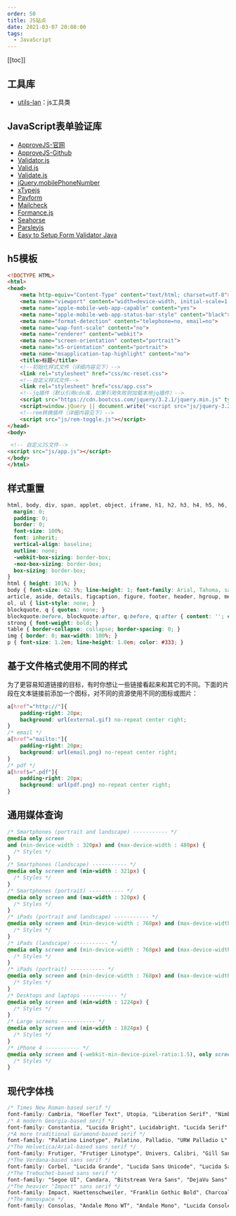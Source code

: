 ```yaml
---
order: 50
title: JS站点
date: 2021-03-07 20:08:00
tags: 
  - JavaScript
---
```


<!-- more -->
[[toc]]

## 工具库

- [utils-lan](https://github.com/lanzhsh/react-vue-koa/tree/master/utils-lan)：js工具类

## JavaScript表单验证库

- [ApproveJS-官网](https://charlgottschalk.github.io/approvejs/docs/)
- [ApproveJS-Github](https://github.com/CharlGottschalk/approvejs)
- [Validator.js](https://github.com/validatorjs/validator.js)
- [Valid.js](https://github.com/dleitee/valid.js)
- [Validate.js](https://validatejs.org/)
- [jQuery.mobilePhoneNumber](https://github.com/stripe/jquery.mobilePhoneNumber)
- [xTypejs](https://xtype.js.org/overview)
- [Payform](https://jondavidjohn.github.io/payform/)
- [Mailcheck](https://github.com/mailcheck/mailcheck)
- [Formance.js](http://omarshammas.github.io/formancejs)
- [Seahorse](http://seahorsejs.sourceforge.net/index.php)
- [Parsleyjs](http://parsleyjs.org/)
- [Easy to Setup Form Validator Java](https://www.apphp.com/js-formvalidator/index.php?page=installation)

## h5模板

```html
<!DOCTYPE HTML>
<html>
<head>
    <meta http-equiv="Content-Type" content="text/html; charset=utf-8">
    <meta name="viewport" content="width=device-width, initial-scale=1.0, maximum-scale=1.0, user-scalable=no">
    <meta name="apple-mobile-web-app-capable" content="yes">
    <meta name="apple-mobile-web-app-status-bar-style" content="black">
    <meta name="format-detection" content="telephone=no, email=no">
    <meta name="wap-font-scale" content="no">
    <meta name="renderer" content="webkit">
    <meta name="screen-orientation" content="portrait">
    <meta name="x5-orientation" content="portrait">
    <meta name="msapplication-tap-highlight" content="no">
    <title>标题</title>
    <!--初始化样式文件（详细内容见下）-->
    <link rel="stylesheet" href="css/mc-reset.css">     
    <!--自定义样式文件-->
    <link rel="stylesheet" href="css/app.css">           
    <!--jq插件（默认引用cdn库，如果引用失败则加载本地jq插件）-->
    <script src="https://cdn.bootcss.com/jquery/3.2.1/jquery.min.js" type="text/javascript"></script>
    <script>window.jQuery || document.write('<script src="js/jquery-3.2.1.min.js"><\/script>')</script>
    <!--rem转换插件（详细内容见下）-->
    <script src="js/rem-toggle.js"></script>
</head>
<body>

 <!-- 自定义JS文件-->
<script src="js/app.js"></script>
</body>
</html>
```

## 样式重置

```css
html, body, div, span, applet, object, iframe, h1, h2, h3, h4, h5, h6, p, blockquote, pre, a, abbr, acronym, address, big, cite, code, del, dfn, em, img, ins, kbd, q, s, samp, small, strike, strong, sub, sup, tt, var, b, u, i, center, dl, dt, dd, ol, ul, li, fieldset, form, label, legend, table, caption, tbody, tfoot, thead, tr, th, td, article, aside, canvas, details, embed, figure, figcaption, footer, header, hgroup, menu, nav, output, ruby, section, summary, time, mark, audio, video {
  margin: 0;
  padding: 0;
  border: 0;
  font-size: 100%;
  font: inherit;
  vertical-align: baseline;
  outline: none;
  -webkit-box-sizing: border-box;
  -moz-box-sizing: border-box;
  box-sizing: border-box;
}
html { height: 101%; }
body { font-size: 62.5%; line-height: 1; font-family: Arial, Tahoma, sans-serif; }
article, aside, details, figcaption, figure, footer, header, hgroup, menu, nav, section { display: block; }
ol, ul { list-style: none; }
blockquote, q { quotes: none; }
blockquote:before, blockquote:after, q:before, q:after { content: ''; content: none; }
strong { font-weight: bold; }
table { border-collapse: collapse; border-spacing: 0; }
img { border: 0; max-width: 100%; }
p { font-size: 1.2em; line-height: 1.0em; color: #333; }
```

## 基于文件格式使用不同的样式

为了更容易知道链接的目标，有时你想让一些链接看起来和其它的不同。下面的片段在文本链接前添加一个图标，对不同的资源使用不同的图标或图片：

```css
a[href^="http://"]{
    padding-right: 20px;
    background: url(external.gif) no-repeat center right;
}
/* email */
a[href^="mailto:"]{
    padding-right: 20px;
    background: url(email.png) no-repeat center right;
}
/* pdf */
a[href$=".pdf"]{
    padding-right: 20px;
    background: url(pdf.png) no-repeat center right;
}
```

## 通用媒体查询

```css
/* Smartphones (portrait and landscape) ----------- */
@media only screen
and (min-device-width : 320px) and (max-device-width : 480px) {
  /* Styles */
}
/* Smartphones (landscape) ----------- */
@media only screen and (min-width : 321px) {
  /* Styles */
}
/* Smartphones (portrait) ----------- */
@media only screen and (max-width : 320px) {
  /* Styles */
}
/* iPads (portrait and landscape) ----------- */
@media only screen and (min-device-width : 768px) and (max-device-width : 1024px) {
  /* Styles */
}
/* iPads (landscape) ----------- */
@media only screen and (min-device-width : 768px) and (max-device-width : 1024px) and (orientation : landscape) {
  /* Styles */
}
/* iPads (portrait) ----------- */
@media only screen and (min-device-width : 768px) and (max-device-width : 1024px) and (orientation : portrait) {
  /* Styles */
}
/* Desktops and laptops ----------- */
@media only screen and (min-width : 1224px) {
  /* Styles */
}
/* Large screens ----------- */
@media only screen and (min-width : 1824px) {
  /* Styles */
}
/* iPhone 4 ----------- */
@media only screen and (-webkit-min-device-pixel-ratio:1.5), only screen and (min-device-pixel-ratio:1.5) {
  /* Styles */
}
```

## 现代字体栈

```css
/* Times New Roman-based serif */
font-family: Cambria, "Hoefler Text", Utopia, "Liberation Serif", "Nimbus Roman No9 L Regular", Times, "Times New Roman", serif;
/* A modern Georgia-based serif */
font-family: Constantia, "Lucida Bright", Lucidabright, "Lucida Serif", Lucida, "DejaVu Serif," "Bitstream Vera Serif", "Liberation Serif", Georgia, serif;
/*A more traditional Garamond-based serif */
font-family: "Palatino Linotype", Palatino, Palladio, "URW Palladio L", "Book Antiqua", Baskerville, "Bookman Old Style", "Bitstream Charter", "Nimbus Roman No9 L", Garamond, "Apple Garamond", "ITC Garamond Narrow", "New Century Schoolbook", "Century Schoolbook", "Century Schoolbook L", Georgia, serif;
/*The Helvetica/Arial-based sans serif */
font-family: Frutiger, "Frutiger Linotype", Univers, Calibri, "Gill Sans", "Gill Sans MT", "Myriad Pro", Myriad, "DejaVu Sans Condensed", "Liberation Sans", "Nimbus Sans L", Tahoma, Geneva, "Helvetica Neue", Helvetica, Arial, sans-serif;
/*The Verdana-based sans serif */
font-family: Corbel, "Lucida Grande", "Lucida Sans Unicode", "Lucida Sans", "DejaVu Sans", "Bitstream Vera Sans", "Liberation Sans", Verdana, "Verdana Ref", sans-serif;
/*The Trebuchet-based sans serif */
font-family: "Segoe UI", Candara, "Bitstream Vera Sans", "DejaVu Sans", "Bitstream Vera Sans", "Trebuchet MS", Verdana, "Verdana Ref", sans-serif;
/*The heavier "Impact" sans serif */
font-family: Impact, Haettenschweiler, "Franklin Gothic Bold", Charcoal, "Helvetica Inserat", "Bitstream Vera Sans Bold", "Arial Black", sans-serif;
/*The monospace */
font-family: Consolas, "Andale Mono WT", "Andale Mono", "Lucida Console", "Lucida Sans Typewriter", "DejaVu Sans Mono", "Bitstream Vera Sans Mono", "Liberation Mono", "Nimbus Mono L", Monaco, "Courier New", Courier, monospace;
```
